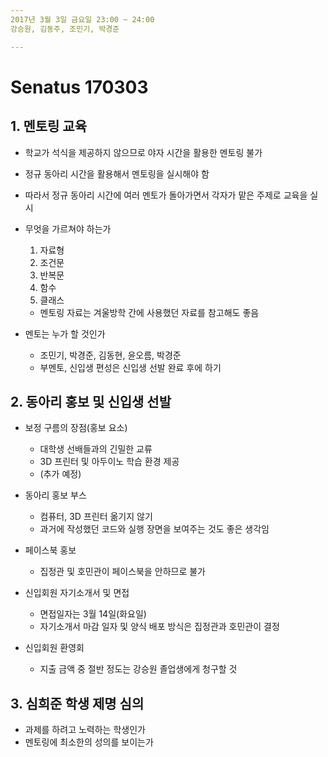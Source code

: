 ```yaml
---
2017년 3월 3일 금요일 23:00 ~ 24:00  
강승원, 김동주, 조민기, 박경준

---
```


# Senatus 170303

## 1. 멘토링 교육
- 학교가 석식을 제공하지 않으므로 야자 시간을 활용한 멘토링 불가
- 정규 동아리 시간을 활용해서 멘토링을 실시해야 함
- 따라서 정규 동아리 시간에 여러 멘토가 돌아가면서 각자가 맡은 주제로 교육을 실시

- 무엇을 가르쳐야 하는가
    1. 자료형
    2. 조건문
    3. 반복문
    4. 함수
    5. 클래스
    
    - 멘토링 자료는 겨울방학 간에 사용했던 자료를 참고해도 좋음

- 멘토는 누가 할 것인가
    - 조민기, 박경준, 김동현, 윤오름, 박경준
    - 부멘토, 신입생 편성은 신입생 선발 완료 후에 하기

## 2. 동아리 홍보 및 신입생 선발
- 보정 구름의 장점(홍보 요소)
    - 대학생 선배들과의 긴밀한 교류
    - 3D 프린터 및 아두이노 학습 환경 제공
    - (추가 예정)

- 동아리 홍보 부스
    - 컴퓨터, 3D 프린터 옮기지 않기
    - 과거에 작성했던 코드와 실행 장면을 보여주는 것도 좋은 생각임

- 페이스북 홍보
    - 집정관 및 호민관이 페이스북을 안하므로 불가

- 신입회원 자기소개서 및 면접
    - 면접일자는 3월 14일(화요일)
    - 자기소개서 마감 일자 및 양식 배포 방식은 집정관과 호민관이 결정

- 신입회원 환영회
    - 지출 금액 중 절반 정도는 강승원 졸업생에게 청구할 것

## 3. 심희준 학생 제명 심의
- 과제를 하려고 노력하는 학생인가
- 멘토링에 최소한의 성의를 보이는가
